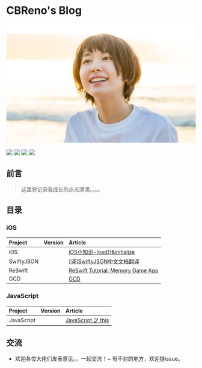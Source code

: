 # CBReno's Blog

![smile](contents/Images/blog.jpg)

![](https://img.shields.io/badge/Blog-CBReno-blue.svg) ![](https://img.shields.io/badge/language-Swift-brightgreen.svg) ![](https://img.shields.io/badge/language-JavaScript-brightgreen.svg) ![](https://img.shields.io/badge/weibo-CBReno-orange.svg)

##  前言

> 这里将记录我成长的点点滴滴。。。。

## 目录

### iOS

| Project    | Version | Article                                  |
| :--------- | :------ | :--------------------------------------- |
| iOS        |         | [iOS小知识-load()&initialize](https://github.com/HideOnBushTuT/CBReno-Blog/blob/master/contents/iOS/iOS小知识-load-initialize.md) |
| SwiftyJSON |         | [[译]SwiftyJSON中文文档翻译](https://github.com/HideOnBushTuT/CBReno-Blog/blob/master/contents/SwiftyJSON/%5B译%5DSwiftyJSON%20中文文档翻译.md) |
| ReSwift    |         | [ReSwift Tutorial: Memory Game App](https://github.com/HideOnBushTuT/CBReno-Blog/blob/master/contents/ReSwift/ReSwift-Tutorial-Memory-Game-App.md) |
| GCD        |         | [GCD](https://github.com/HideOnBushTuT/CBReno-Blog/blob/master/contents/GCD/GCD.md) |

### JavaScript

| Project    | Version | Article                                  |
| :--------- | :------ | :--------------------------------------- |
| JavaScript |         | [JavaScript 之 this](https://github.com/HideOnBushTuT/CBReno-Blog/blob/master/contents/JavaScript/JavaScript-之-this.md) |

## 交流

* 欢迎各位大佬们发表意见。。一起交流！~ 有不对的地方，欢迎提issue。